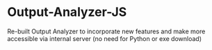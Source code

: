 # Output-Analyzer-JS
Re-built Output Analyzer to incorporate new features and make more accessible via internal server (no need for Python or exe download)
